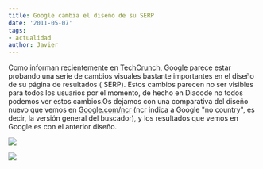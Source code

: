 ```yaml
---
title: Google cambia el diseño de su SERP
date: '2011-05-07'
tags:
- actualidad
author: Javier
---
```


Como informan recientemente en 
[TechCrunch](http://techcrunch.com/2011/05/06/google-new-results-page/), Google parece estar probando una serie de cambios visuales bastante importantes en el diseño de su página de resultados (
SERP). Estos cambios parecen no ser visibles para todos los usuarios por el momento, de hecho en Diacode no todos podemos ver estos cambios.Os dejamos con una comparativa del diseño nuevo que vemos en 
[Google.com/ncr](http://www.google.com/ncr) (ncr indica a Google "no country", es decir, la versión general del buscador), y los resultados que vemos en Google.es con el anterior diseño.

[![](http://blog.diacode.com/wp-content/uploads/2011/05/google-new-design-1024x844.png)](http://blog.diacode.com/wp-content/uploads/2011/05/google-new-design.png)

[![](http://blog.diacode.com/wp-content/uploads/2011/05/google-old-design-1024x844.png)](http://blog.diacode.com/wp-content/uploads/2011/05/google-old-design.png)
